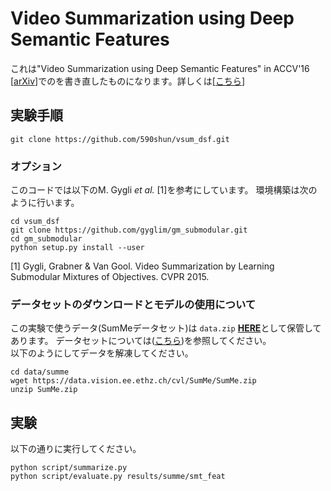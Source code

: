 # Video Summarization using Deep Semantic Features
これは"Video Summarization using Deep Semantic Features" in ACCV'16 [[arXiv](arxiv.org/abs/1609.08758)]でのを書き直したものになります。詳しくは[[こちら](http://github.com/mayu-ot/vsum_dsf)]

## 実験手順

	git clone https://github.com/590shun/vsum_dsf.git

### オプション
このコードでは以下のM. Gygli *et al.* [1]を参考にしています。
環境構築は次のように行います。

	cd vsum_dsf
	git clone https://github.com/gyglim/gm_submodular.git
	cd gm_submodular
	python setup.py install --user

[1] Gygli, Grabner & Van Gool. Video Summarization by Learning Submodular Mixtures of Objectives. CVPR 2015.

### データセットのダウンロードとモデルの使用について

この実験で使うデータ(SumMeデータセット)は `data.zip` [**HERE**](https://www.dropbox.com/s/zxp8dq18t0tqlk2/data.zip?dl=0)として保管してあります。
データセットについては([こちら](https://people.ee.ethz.ch/~gyglim/vsum/index.php))を参照してください。  
以下のようにしてデータを解凍してください。  

	cd data/summe
	wget https://data.vision.ee.ethz.ch/cvl/SumMe/SumMe.zip
	unzip SumMe.zip

## 実験
以下の通りに実行してください。

	python script/summarize.py
	python script/evaluate.py results/summe/smt_feat
